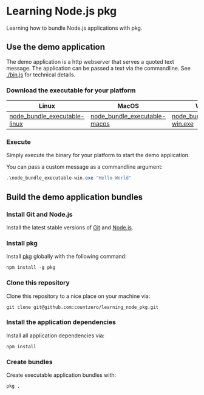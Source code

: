 # Learning Node.js pkg
Learning how to bundle Node.js applications with pkg.

## Use the demo application

The demo application is a http webserver that serves a quoted text message. The application can be passed a text via the commandline. See [./bin.js](https://github.com/countzero/learning_node_pkg/blob/master/bin.js) for technical details.

### Download the executable for your platform

| Linux | MacOS | Windows |
| ----- | ----- | ------- |
| [node_bundle_executable-linux](https://github.com/countzero/learning_node_pkg/releases/download/v1.0.0/node_bundle_executable-linux) | [node_bundle_executable-macos](https://github.com/countzero/learning_node_pkg/releases/download/v1.0.0/node_bundle_executable-macos) | [node_bundle_executable-win.exe](https://github.com/countzero/learning_node_pkg/releases/download/v1.0.0/node_bundle_executable-win.exe) |

### Execute

Simply execute the binary for your platform to start the demo application.

You can pass a custom message as a commandline argument:

``` PowerShell
.\node_bundle_executable-win.exe "Hello World"
```

## Build the demo application bundles

### Install Git and Node.js

Install the latest stable versions of [Git](https://git-scm.com/) and [Node.js](https://nodejs.org).

### Install pkg

Install [pkg](https://www.npmjs.com/package/pkg) globally with the following command:

```
npm install -g pkg
```

### Clone this repository

Clone this repository to a nice place on your machine via:

```
git clone git@github.com:countzero/learning_node_pkg.git

```

### Install the application dependencies

Install all application dependencies via:

```
npm install
```

### Create bundles

Create executable application bundles with:

```
pkg .
```
